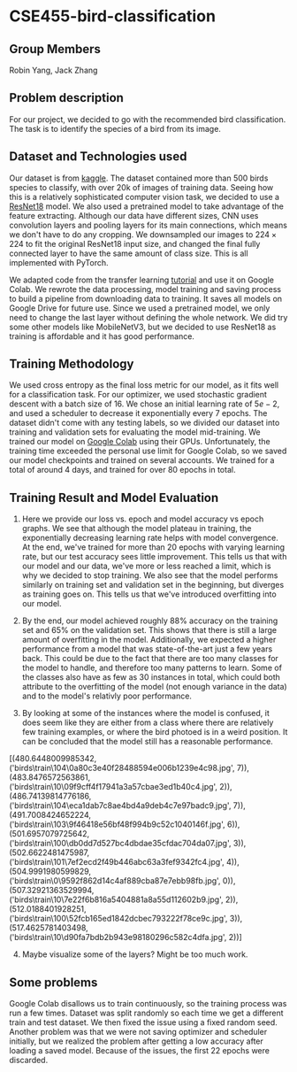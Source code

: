# CSE455-bird-classification

## Group Members
Robin Yang, Jack Zhang

## Problem description
For our project, we decided to go with the recommended bird classification. The task is to identify the species of a bird from its image.

## Dataset and Technologies used
Our dataset is from [kaggle](https://www.kaggle.com/c/birds-22wi/data). The dataset contained more than 500 birds species to classify, with over 20k of images of training data.
Seeing how this is a relatively sophisticated computer vision task, we decided to use a [ResNet18](https://arxiv.org/abs/1512.03385) model. We also used a pretrained model to take advantage of the feature extracting. Although our data have different sizes, CNN uses convolution layers and pooling layers for its main connections, which means we don't have to do any cropping. We downsampled our images to $224 \times 224$ to fit the original ResNet18 input size, and changed the final fully connected layer to have the same amount of class size. This is all implemented with PyTorch.

We adapted code from the transfer learning [tutorial](https://pytorch.org/tutorials/beginner/transfer_learning_tutorial.html)
and use it on Google Colab. We rewrote the data processing, model training and saving
process to build a pipeline from downloading data to training. It saves all models
on Google Drive for future use. Since we used a pretrained model, we only need
to change the last layer without defining the whole network. We did try some other
models like MobileNetV3, but we decided to use ResNet18 as training is affordable
and it has good performance.

## Training Methodology
We used cross entropy as the final loss metric for our model, as it fits well for a classification task. For our optimizer, we used stochastic gradient descent with a batch size of 16. We chose an initial learning rate of $5e-2$, and used a scheduler to decrease it exponentially every 7 epochs. The dataset didn't come with any testing labels, so we divided our dataset into training and validation sets for evaluating the model mid-training. We trained our model on [Google Colab](https://colab.research.google.com/) using their GPUs. Unfortunately, the training time exceeded the personal use limit for Google Colab, so we saved our model checkpoints and trained on several accounts. We trained for a total of around 4 days, and trained for over 80 epochs in total.

## Training Result and Model Evaluation
1. Here we provide our loss vs. epoch and model accuracy vs epoch graphs. We see that
   although the model plateau in training, the exponentially decreasing learning rate helps
   with model convergence. At the end, we've trained for more than 20 epochs with varying learning
   rate, but our test accuracy sees little improvement. This tells us that with our model and our
   data, we've more or less reached a limit, which is why we decided to stop training. 
   We also see that the model performs similarly on training set
   and validation set in the beginning, but diverges as training goes on. This tells us that
   we've introduced overfitting into our model.

2. By the end, our model achieved roughly 88% accuracy on the training set and 65% on the validation set. This shows that there is
   still a large amount of overfitting in the model. Additionally, we expected a higher performance from a model that
   was state-of-the-art just a few years back. This could be due to the fact that there are too many classes for the model
   to handle, and therefore too many patterns to learn. Some of the classes also have as few as 30 instances in total, which
   could both attribute to the overfitting of the model (not enough variance in the data) and to the model's relativly
   poor performance.
    
3. By looking at some of the instances where the model is confused, it does seem like they are either
   from a class where there are relatively few training examples, or where the bird photoed is in a weird
   position. It can be concluded that the model still has a reasonable performance.

[(480.6448009985342, ('birds\\train\\104\\0a80c3e40f28488594e006b1239e4c98.jpg', 7)), (483.8476572563861, ('birds\\train\\10\\09f9cff4f17941a3a57cbae3ed1b40c4.jpg', 2)), (486.74139814776186, ('birds\\train\\104\\eca1dab7c8ae4bd4a9deb4c7e97badc9.jpg', 7)), (491.7008424652224, ('birds\\train\\103\\9f46418e56bf48f994b9c52c1040146f.jpg', 6)), (501.6957079725642, ('birds\\train\\100\\db0dd7d527bc4dbdae35cfdac704da07.jpg', 3)), (502.6622481475987, ('birds\\train\\101\\7ef2ecd2f49b446abc63a3fef9342fc4.jpg', 4)), (504.9991980599829, ('birds\\train\\0\\9592f862d14c4af889cba87e7ebb98fb.jpg', 0)), (507.32921363529994, ('birds\\train\\10\\7e22f6b816a5404881a8a55d112602b9.jpg', 2)), (512.0188401928251, ('birds\\train\\100\\52fcb165ed1842dcbec793222f78ce9c.jpg', 3)), (517.4625781403498, ('birds\\train\\10\\d90fa7bdb2b943e98180296c582c4dfa.jpg', 2))]

4. Maybe visualize some of the layers? Might be too much work. 

## Some problems
Google Colab disallows us to train continuously, so the training process was run a
few times. Dataset was split randomly so each time we get a different train and test dataset.
We then fixed the issue using a fixed random seed. Another problem was that we were
not saving optimizer and scheduler initially, but we realized the problem after
getting a low accuracy after loading a saved model. Because of the issues, the first
22 epochs were discarded.